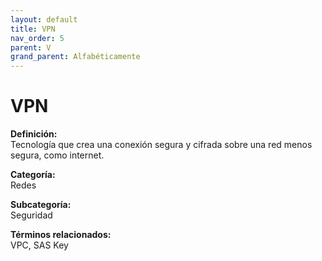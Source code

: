 ```yaml
---
layout: default
title: VPN
nav_order: 5
parent: V
grand_parent: Alfabéticamente
---
```


# VPN

**Definición:**  
Tecnología que crea una conexión segura y cifrada sobre una red menos segura, como internet.

**Categoría:**  
Redes  

**Subcategoría:**  
Seguridad

**Términos relacionados:**  
VPC, SAS Key
